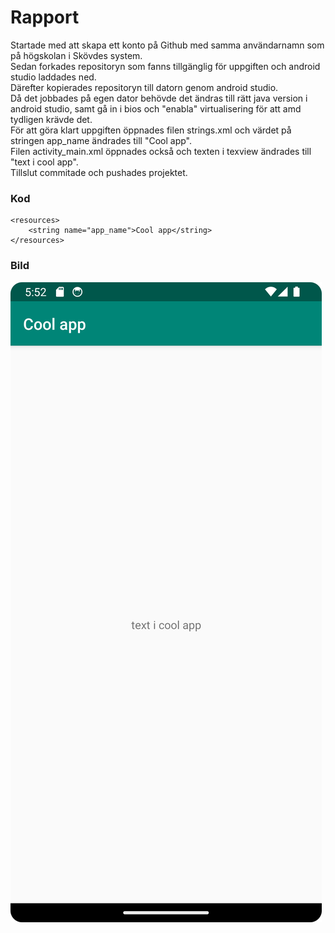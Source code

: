 
# Rapport

Startade med att skapa ett konto på Github med samma användarnamn som på högskolan i Skövdes system.  
Sedan forkades repositoryn som fanns tillgänglig för uppgiften och android studio laddades ned.  
Därefter kopierades repositoryn till datorn genom android studio.  
Då det jobbades på egen dator behövde det ändras till rätt java version i android studio, samt gå in i bios och "enabla" virtualisering för att amd tydligen krävde det.  
För att göra klart uppgiften öppnades filen strings.xml och värdet på stringen app_name ändrades till "Cool app".  
Filen activity_main.xml öppnades också och texten i texview ändrades till "text i cool app".  
Tillslut commitade och pushades projektet.

### Kod
```
<resources>
    <string name="app_name">Cool app</string>
</resources>
```

### Bild
![Screenshot_of_app.png](Screenshot_of_app.png)

